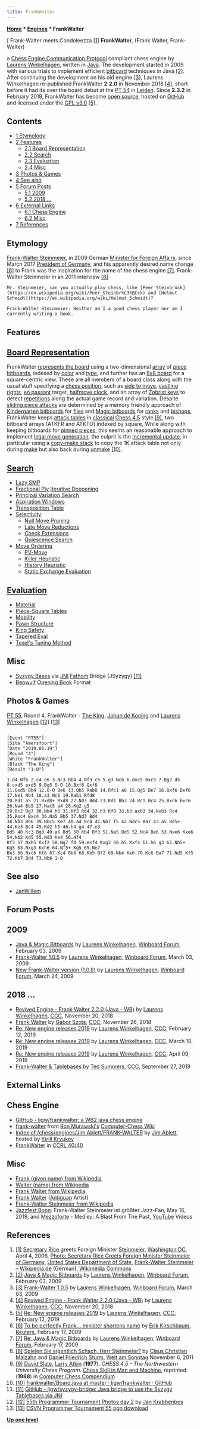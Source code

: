 ```yaml
---
title: FrankWalter
---
```

**[Home](Home "Home") * [Engines](Engines "Engines") * FrankWalter**

\[ Frank-Walter meets Condoleezza <a id="cite-note-1" href="#cite-ref-1">[1]</a>
**FrankWalter**, (Frank Walter, Frank-Walter)

a [Chess Engine Communication Protocol](Chess_Engine_Communication_Protocol "Chess Engine Communication Protocol") compliant chess engine by [Laurens Winkelhagen](Laurens_Winkelhagen "Laurens Winkelhagen"), written in [Java](Java "Java"). The development started in 2009 with various trials to implement efficient [bitboard](Bitboards "Bitboards") techniques in Java <a id="cite-note-2" href="#cite-ref-2">[2]</a>.
After continuing the development on his old engine <a id="cite-note-3" href="#cite-ref-3">[3]</a>, Laurens Winkelhagen re-published FrankWalter **2.2.0** in November 2018 <a id="cite-note-4" href="#cite-ref-4">[4]</a>,
short before it had its over the board debut at the [PT 54](PT_54 "PT 54") in [Leiden](https://en.wikipedia.org/wiki/Leiden).
Since **2.3.2** in February 2019, FrankWalter has become [open source](Category:Open_Source "Category:Open Source"), hosted on [GitHub](https://en.wikipedia.org/wiki/GitHub) and licensed under the [GPL v3.0](Free_Software_Foundation#GPL "Free Software Foundation") <a id="cite-note-5" href="#cite-ref-5">[5]</a>.

## Contents

- [1 Etymology](#etymology)
- [2 Features](#features)
  - [2.1 Board Representation](#board-representation)
  - [2.2 Search](#search)
  - [2.3 Evaluation](#evaluation)
  - [2.4 Misc](#misc)
- [3 Photos & Games](#photos-.26-games)
- [4 See also](#see-also)
- [5 Forum Posts](#forum-posts)
  - [5.1 2009](#2009)
  - [5.2 2018 ...](#2018-...)
- [6 External Links](#external-links)
  - [6.1 Chess Engine](#chess-engine)
  - [6.2 Misc](#misc-2)
- [7 References](#references)

## Etymology

[Frank-Walter Steinmeier](https://en.wikipedia.org/wiki/Frank-Walter_Steinmeier), in 2009 German [Minister for Foreign Affairs](<https://en.wikipedia.org/wiki/Minister_for_Foreign_Affairs_(Germany)>), since March 2017 [President of Germany](https://en.wikipedia.org/wiki/President_of_Germany),
and his apparently desired name change <a id="cite-note-6" href="#cite-ref-6">[6]</a> to Frank was the inspiration for the name of the chess engine <a id="cite-note-7" href="#cite-ref-7">[7]</a>. Frank-Walter Steinmeier in an 2011 interview <a id="cite-note-8" href="#cite-ref-8">[8]</a>

```
Mr. Steinmeier, can you actually play chess, like [Peer Steinbrück](https://en.wikipedia.org/wiki/Peer_Steinbr%C3%BCck) and [Helmut Schmidt](https://en.wikipedia.org/wiki/Helmut_Schmidt)?

```

```
Frank-Walter Steinmeier: Neither am I a good chess player nor am I currently writing a book.

```

## Features

## [Board Representation](Board_Representation "Board Representation")

FrankWalter [represents the board](Board_Representation "Board Representation") using a two-dimensional [array](Array "Array") of [piece bitboards](Bitboard_Board-Definition#CBoardDef "Bitboard Board-Definition"), indexed by [color](Color "Color") and [type](Pieces#PieceTypeCoding "Pieces"), and further has an [8x8 board](8x8_Board "8x8 Board") for a square-centric view.
These are all members of a board class along with the usual stuff specifying a [chess position](Chess_Position "Chess Position"), such as [side to move](Side_to_move "Side to move"), [castling rights](Castling_Rights "Castling Rights"), [en passant](En_passant "En passant") target, [halfmove clock](Halfmove_Clock "Halfmove Clock"), and an array of [Zobrist keys](Zobrist_Hashing "Zobrist Hashing") to detect [repetitions](Repetitions "Repetitions") along the actual game record and variation.
Despite [sliding piece attacks](Sliding_Piece_Attacks "Sliding Piece Attacks") are determined by a memory friendly approach of [Kindergarten bitboards](Kindergarten_Bitboards "Kindergarten Bitboards") for [files](Files "Files") and [Magic bitboards](Magic_Bitboards "Magic Bitboards") for [ranks](Ranks "Ranks") and [bishops](Bishop "Bishop"),
FrankWalter keeps [attack tables](Attack_and_Defend_Maps "Attack and Defend Maps") in [classical](Attack_and_Defend_Maps#Classical_Approach "Attack and Defend Maps") [Chess 4.5](</Chess_(Program)> "Chess (Program)") style <a id="cite-note-9" href="#cite-ref-9">[9]</a>, two bitboard arrays (ATKFR and ATKTO) indexed by square,
While along with keeping bitboards for [pinned pieces](Pin "Pin"), this seems an reasonable approach to implement [legal move generation](Move_Generation#Legal "Move Generation"), the culprit is the [incremental update](Incremental_Updates "Incremental Updates"),
in particular using a [copy-make stack](Copy-Make#Stack "Copy-Make") to copy the 1K attack table not only during [make](Make_Move "Make Move") but also back during [unmake](Unmake_Move "Unmake Move") <a id="cite-note-10" href="#cite-ref-10">[10]</a>.

## [Search](Search "Search")

- [Lazy SMP](Lazy_SMP "Lazy SMP")
- [Fractional Ply](Depth#FractionalPlies "Depth") [Iterative Deepening](Iterative_Deepening "Iterative Deepening")
- [Principal Variation Search](Principal_Variation_Search "Principal Variation Search")
- [Aspiration Windows](Aspiration_Windows "Aspiration Windows")
- [Transposition Table](Transposition_Table "Transposition Table")
- [Selectivity](Selectivity "Selectivity")
  - [Null Move Pruning](Null_Move_Pruning "Null Move Pruning")
  - [Late Move Reductions](Late_Move_Reductions "Late Move Reductions")
  - [Check Extensions](Check_Extensions "Check Extensions")
  - [Quiescence Search](Quiescence_Search "Quiescence Search")
- [Move Ordering](Move_Ordering "Move Ordering")
  - [PV-Move](PV-Move "PV-Move")
  - [Killer Heuristic](Killer_Heuristic "Killer Heuristic")
  - [History Heuristic](History_Heuristic "History Heuristic")
  - [Static Exchange Evaluation](Static_Exchange_Evaluation "Static Exchange Evaluation")

## [Evaluation](Evaluation "Evaluation")

- [Material](Material "Material")
- [Piece-Square Tables](Piece-Square_Tables "Piece-Square Tables")
- [Mobility](Mobility "Mobility")
- [Pawn Structure](Pawn_Structure "Pawn Structure")
- [King Safety](King_Safety "King Safety")
- [Tapered Eval](Tapered_Eval "Tapered Eval")
- [Texel's Tuning Method](Texel%27s_Tuning_Method "Texel's Tuning Method")

## Misc

- [Syzygy Bases](Syzygy_Bases "Syzygy Bases") via [JNI](https://en.wikipedia.org/wiki/Java_Native_Interface) [Fathom](Syzygy_Bases#Fathom "Syzygy Bases") Bridge (JSyzygy) <a id="cite-note-11" href="#cite-ref-11">[11]</a>
- [Beowulf](Beowulf "Beowulf") [Opening Book](Opening_Book "Opening Book") Format

## Photos & Games

[](https://csvn.nl/index.php/nieuws/51-toernooien/830-55th-programmer-tournament-ranking)
[PT 55](PT_55 "PT 55"), Round 4, FrankWalter - [The King](The_King "The King"), [Johan de Koning](Johan_de_Koning "Johan de Koning") and [Laurens Winkelhagen](Laurens_Winkelhagen "Laurens Winkelhagen") <a id="cite-note-12" href="#cite-ref-12">[12]</a> <a id="cite-note-13" href="#cite-ref-13">[13]</a>

```

[Event "PT55"]
[Site "Amersfoort"]
[Date "2019.05.19"]
[Round "4"]
[White "FrankWalter"]
[Black "The King"]
[Result "1-0"]

1.d4 Nf6 2.c4 e6 3.Nc3 Bb4 4.Nf3 c5 5.g3 Nc6 6.dxc5 Bxc5 7.Bg2 d5 8.cxd5 exd5 9.Bg5 O-O 10.Bxf6 Qxf6 
11.Qxd5 Bb4 12.O-O Be6 13.Qb5 Rab8 14.Rfc1 a6 15.Qg5 Be7 16.Qxf6 Bxf6 17.Ne1 Nb4 18.a3 Nc6 19.Rab1 Rfd8 
20.Rd1 a5 21.Rxd8+ Rxd8 22.Nd3 Bd4 23.Rd1 Bb3 24.Rc1 Bc4 25.Bxc6 bxc6 26.Na4 Bb5 27.Nac5 a4 28.Kg2 g5
29.Rc2 Bg7 30.Nb4 h6 31.Kf3 Rd4 32.h3 Kf8 33.b3 axb3 34.Nxb3 Rc4 35.Rxc4 Bxc4 36.Na5 Bb5 37.Nd3 Bd4 
38.Nb3 Bb6 39.Nbc5 Ke7 40.a4 Bc4 41.Nb7 f5 42.Ndc5 Ba7 43.a5 Bd5+ 44.Ke3 Bc4 45.Kd2 h5 46.h4 g4 47.e3 
Bd5 48.Kc3 Bg8 49.a6 Bd5 50.Kb4 Bf3 51.Na5 Bd5 52.Nc4 Be6 53.Nxe6 Kxe6 54.Nb2 Kd5 55.Nd3 Ke4 56.Nf4
Kf3 57.Nxh5 Kxf2 58.Ng7 f4 59.exf4 Kxg3 60.h5 Kxf4 61.h6 g3 62.Nh5+ Kg5 63.Nxg3 Kxh6 64.Nf5+ Kg5 65.Ne7 
Be3 66.Nxc6 Kf6 67.Kc4 Bb6 68.Kb5 Bf2 69.Nb4 Ke6 70.Kc6 Ba7 71.Nd5 Kf5 72.Kb7 Bd4 73.Nb6 1-0

```

## See also

- [JanWillem](JanWillem "JanWillem")

## Forum Posts

## 2009

- [Java & Magic Bitboards](http://www.open-aurec.com/wbforum/viewtopic.php?f=4&t=49948) by [Laurens Winkelhagen](Laurens_Winkelhagen "Laurens Winkelhagen"), [Winboard Forum](Computer_Chess_Forums "Computer Chess Forums"), February 03, 2009
- [Frank-Walter 1.0.5](http://www.open-aurec.com/wbforum/viewtopic.php?f=2&t=50010) by [Laurens Winkelhagen](Laurens_Winkelhagen "Laurens Winkelhagen"), [Winboard Forum](Computer_Chess_Forums "Computer Chess Forums"), March 03, 2009
- [New Frank-Walter version (1.0.8)](http://www.open-aurec.com/wbforum/viewtopic.php?f=2&t=50051) by [Laurens Winkelhagen](Laurens_Winkelhagen "Laurens Winkelhagen"), [Winboard Forum](Computer_Chess_Forums "Computer Chess Forums"), March 24, 2009

## 2018 ...

- [Revived Engine - Frank Walter 2.2.0 (Java - WB)](http://talkchess.com/forum3/viewtopic.php?t=68989) by [Laurens Winkelhagen](Laurens_Winkelhagen "Laurens Winkelhagen"), [CCC](CCC "CCC"), November 20, 2018
- [Frank Walter](http://www.talkchess.com/forum3/viewtopic.php?f=2&t=69057) by [Gabor Szots](Gabor_Szots "Gabor Szots"), [CCC](CCC "CCC"), November 26, 2018
- [Re: New engine releases 2019](http://talkchess.com/forum3/viewtopic.php?f=2&t=69754&start=9) by [Laurens Winkelhagen](Laurens_Winkelhagen "Laurens Winkelhagen"), [CCC](CCC "CCC"), February 12, 2019
- [Re: New engine releases 2019](http://talkchess.com/forum3/viewtopic.php?f=2&t=69754&start=34) by [Laurens Winkelhagen](Laurens_Winkelhagen "Laurens Winkelhagen"), [CCC](CCC "CCC"), March 10, 2019
- [Re: New engine releases 2019](http://talkchess.com/forum3/viewtopic.php?f=2&t=69754&start=96) by [Laurens Winkelhagen](Laurens_Winkelhagen "Laurens Winkelhagen"), [CCC](CCC "CCC"), April 09, 2019
- [Frank-Walter & Tablebases](http://www.talkchess.com/forum3/viewtopic.php?f=2&t=71937) by [Ted Summers](Ted_Summers "Ted Summers"), [CCC](CCC "CCC"), September 27, 2019

## External Links

## Chess Engine

- [GitHub - ljgw/frankwalter: a WB2 java chess engine](https://github.com/ljgw/frankwalter)
- [frank-walter](http://www.computer-chess.org/doku.php?id=computer_chess:engines:frank-walter:index) from [Ron Murawski's](Ron_Murawski "Ron Murawski") [Computer-Chess Wiki](http://computer-chess.org/doku.php?id=home)
- [Index of /chess/engines/Jim Ablett/FRANK-WALTER](http://kirr.homeunix.org/chess/engines/Jim%20Ablett/FRANK-WALTER/) by [Jim Ablett](Jim_Ablett "Jim Ablett"), hosted by [Kirill Kryukov](Kirill_Kryukov "Kirill Kryukov")
- [FrankWalter](https://ccrl.chessdom.com/ccrl/4040/cgi/compare_engines.cgi?family=FrankWalter&print=Rating+list&print=Results+table&print=LOS+table&print=Ponder+hit+table&print=Eval+difference+table&print=Comopp+gamenum+table&print=Overlap+table&print=Score+with+common+opponents)  in [CCRL 40/40](CCRL "CCRL")

## Misc

- [Frank (given name) from Wikipedia](<https://en.wikipedia.org/wiki/Frank_(given_name)>)
- [Walter (name) from Wikipedia](<https://en.wikipedia.org/wiki/Walter_(name)>)
- [Frank Walter from Wikipedia](https://en.wikipedia.org/wiki/Frank_Walter)
- [Frank Walter](http://www.frankwalter.org/) ([Antiguan](https://en.wikipedia.org/wiki/Antigua) Artist)
- [Frank-Walter Steinmeier from Wikipedia](https://en.wikipedia.org/wiki/Frank-Walter_Steinmeier)
- [Jazzfest Bonn](https://www.jazzfest-bonn.de/en/2019-2/videos-jazzfest-bonn-2019/): Frank-Walter Steinmeier ist größter Jazz-Fan, May 16, 2019, and [Mezzoforte](Category:Mezzoforte "Category:Mezzoforte") - Medley: A Blast From The Past, [YouTube](https://en.wikipedia.org/wiki/YouTube) Videos

## References

1. <a id="cite-ref-1" href="#cite-note-1">[1]</a> [Secretary Rice](https://en.wikipedia.org/wiki/Condoleezza_Rice) greets Foreign Minister [Steinmeier](https://en.wikipedia.org/wiki/Frank-Walter_Steinmeier), [Washington DC](https://en.wikipedia.org/wiki/Washington,_D.C.), April 4, 2006, [Photo: Secretary Rice Greets Foreign Minister Steinmeier of Germany](https://2001-2009.state.gov/r/pa/ei/pix/2006/64144.htm), [United States Department of State](https://en.wikipedia.org/wiki/United_States_Department_of_State), [Frank-Walter Steinmeier – Wikipedia.de](https://de.wikipedia.org/wiki/Frank-Walter_Steinmeier) (German), [Wikimedia Commons](https://en.wikipedia.org/wiki/Wikimedia_Commons)
1. <a id="cite-ref-2" href="#cite-note-2">[2]</a> [Java & Magic Bitboards](http://www.open-aurec.com/wbforum/viewtopic.php?f=4&t=49948) by [Laurens Winkelhagen](Laurens_Winkelhagen "Laurens Winkelhagen"), [Winboard Forum](Computer_Chess_Forums "Computer Chess Forums"), February 03, 2009
1. <a id="cite-ref-3" href="#cite-note-3">[3]</a> [Frank-Walter 1.0.5](http://www.open-aurec.com/wbforum/viewtopic.php?f=2&t=50010) by [Laurens Winkelhagen](Laurens_Winkelhagen "Laurens Winkelhagen"), [Winboard Forum](Computer_Chess_Forums "Computer Chess Forums"), March 03, 2009
1. <a id="cite-ref-4" href="#cite-note-4">[4]</a> [Revived Engine - Frank Walter 2.2.0 (Java - WB)](http://talkchess.com/forum3/viewtopic.php?t=68989) by [Laurens Winkelhagen](Laurens_Winkelhagen "Laurens Winkelhagen"), [CCC](CCC "CCC"), November 20, 2018
1. <a id="cite-ref-5" href="#cite-note-5">[5]</a> [Re: New engine releases 2019](http://talkchess.com/forum3/viewtopic.php?f=2&t=69754&start=9) by [Laurens Winkelhagen](Laurens_Winkelhagen "Laurens Winkelhagen"), [CCC](CCC "CCC"), February 12, 2019
1. <a id="cite-ref-6" href="#cite-note-6">[6]</a> [To be perfectly Frank... minister shortens name](https://uk.reuters.com/article/oukoe-uk-germany-spd-steinmeier/to-be-perfectly-frank-minister-shortens-name-idUKTRE51E19520090217) by [Erik Kirschbaum](https://www1.wdr.de/daserste/presseclub/gaeste/gast-erik-kirschbaum-latimes-100.html), [Reuters](https://en.wikipedia.org/wiki/Reuters), February 17, 2009
1. <a id="cite-ref-7" href="#cite-note-7">[7]</a> [Re: Java & Magic Bitboards](http://www.open-aurec.com/wbforum/viewtopic.php?f=4&t=49948&p=189209#p189206) by [Laurens Winkelhagen](Laurens_Winkelhagen "Laurens Winkelhagen"), [Winboard Forum](Computer_Chess_Forums "Computer Chess Forums"), February 17, 2009
1. <a id="cite-ref-8" href="#cite-note-8">[8]</a> [Spielen Sie eigentlich Schach, Herr Steinmeier?](https://www.welt.de/print/wams/politik/article13700701/Spielen-Sie-eigentlich-Schach-Herr-Steinmeier.html) by [Claus Christian Malzahn](https://de.wikipedia.org/wiki/Claus_Christian_Malzahn) and [Daniel Friedrich Sturm](https://de.wikipedia.org/wiki/Daniel_Friedrich_Sturm), [Welt am Sonntag](https://en.wikipedia.org/wiki/Welt_am_Sonntag) November 6, 2011
1. <a id="cite-ref-9" href="#cite-note-9">[9]</a> [David Slate](David_Slate "David Slate"), [Larry Atkin](Larry_Atkin "Larry Atkin") (**1977**). *CHESS 4.5 - The Northwestern University Chess Program.* [Chess Skill in Man and Machine](Chess_Skill_in_Man_and_Machine "Chess Skill in Man and Machine"), reprinted (**1988**) in [Computer Chess Compendium](Computer_Chess_Compendium "Computer Chess Compendium")
1. <a id="cite-ref-10" href="#cite-note-10">[10]</a> [frankwalter/Board.java at master · ljgw/frankwalter · GitHub](https://github.com/ljgw/frankwalter/blob/master/src/main/java/com/winkelhagen/chess/frankwalter/board/Board.java)
1. <a id="cite-ref-11" href="#cite-note-11">[11]</a> [GitHub - ljgw/syzygy-bridge: Java bridge to use the Syzygy Tablebases via JNI](https://github.com/ljgw/syzygy-bridge)
1. <a id="cite-ref-12" href="#cite-note-12">[12]</a> [55th Programmer Tournament Photos day 2](https://csvn.nl/index.php/nieuws/51-toernooien/830-55th-programmer-tournament-ranking) by [Jan Krabbenbos](Jan_Krabbenbos "Jan Krabbenbos")
1. <a id="cite-ref-13" href="#cite-note-13">[13]</a> [CSVN Programmer Tournament 55 pgn download](https://csvn.nl/index.php/download/partijen/csvn-programmer-tournaments/262-csvn-programmer-tournament-55)

**[Up one level](Engines "Engines")**

